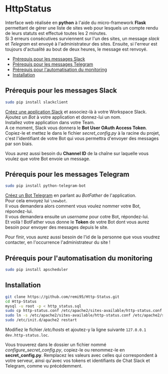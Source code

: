 # HttpStatus

Interface web réalisée en **python** à l'aide du micro-framework **Flask** permettant de gérer une liste de sites web pour lesquels un compte rendu de leurs statuts est effectué toutes les 2 minutes.    
Si 3 erreurs consécutives surviennent sur l'un des sites, un message _slack_ et _Telegram_ est envoyé à l'administrateur des sites. Ensuite, si l'erreur est toujours d'actualité au bout de deux heures, le message est renvoyé.   

- [Prérequis pour les messages Slack](#prérequis-pour-les-messages-slack)
- [Prérequis pour les messages Telegram](#prérequis-pour-les-messages-telegram)
- [Prérequis pour l'automatisation du monitoring](#prérequis-pour-lautomatisation-du-monitoring)
- [Installation](#installation)

## Prérequis pour les messages Slack

```sh
sudo pip install slackclient
```

[Créez une application Slack](https://api.slack.com/apps) et associez-là à votre Workspace Slack.   
Ajoutez un _Bot_ à votre application et donnez-lui un nom.      
Installez votre application dans votre Team.    
A ce moment, Slack vous donnera le **Bot User OAuth Access Token**. Copiez-le et mettez le dans le fichier _secret_config.py_ à la racine du projet, c'est l'identifiant de votre Bot qui vous permettra d'envoyer des messages par son biais.

Vous aurez aussi besoin du **Channel ID** de la chaîne sur laquelle vous voulez que votre Bot envoie un message.

## Prérequis pour les messages Telegram

```sh
sudo pip install python-telegram-bot
```

[Créez un Bot Telegram](https://web.telegram.org/#/im?p=@BotFather) en parlant au _BotFather_ de l'application.   
Pour cela envoyez lui `\newbot`.    
Il vous demandera alors comment vous voulez nommer votre Bot, répondez-lui.    
Il vous demandera ensuite un _username_ pour cotre Bot, répondez-lui.    
Et voilà ! BotFather vous donne le **Token** de votre Bot dont vous aurez besoin pour envoyer des messages depuis le site.   

Pour finir, vous aurez aussi besoin de l'id de la personne que vous voudrez contacter, en l'occurrence l'administrateur du site !

## Prérequis pour l'automatisation du monitoring

```sh
sudo pip install apscheduler
```

## Installation

```sh
git clone https://github.com/remi95/Http-Status.git
cd Http-Status
mysql -u root -p < http_status.sql
sudo cp http-status.conf /etc/apache2/sites-available/http-status.conf
sudo ln -s /etc/apache2/sites-available/http-status.conf /etc/apache2/sites-enabled/http-status.conf
sudo /etc/init.d/apache2 restart
```

Modifiez le fichier _/etc/hosts_ et ajoutez-y la ligne suivante `127.0.0.1	dev.http-status.loc`.      

Vous trouverez dans le dossier un fichier nommé _configure_secret_config.py_, copiez-le ou renommez-le en **secret_config.py**. Remplacez les valeurs avec celles qui correspondent à votre serveur, ainsi qu'avec vos tokens et identifiants de Chat Slack et Telegram, comme vu précédemment.
